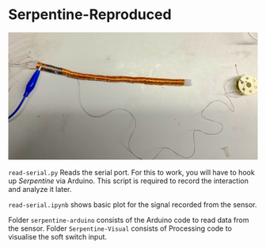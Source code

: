 # Serpentine-Reproduced

![Prototype of Serpentine During Development Stage](my-serpentine_edited.png)

`read-serial.py` Reads the serial port. For this to work, you will have to hook up _Serpentine_ via Arduino. This script is required to record the interaction and analyze it later.

`read-serial.ipynb` shows basic plot for the signal recorded from the sensor.

Folder `serpentine-arduino` consists of the Arduino code to read data from the sensor. Folder `Serpentine-Visual` consists of Processing code to visualise the soft switch input.
